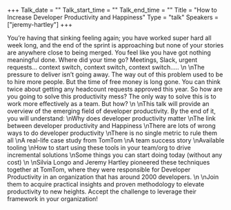 +++
Talk_date = ""
Talk_start_time = ""
Talk_end_time = ""
Title = "How to Increase Developer Productivity and Happiness"
Type = "talk"
Speakers = ["jeremy-hartley"]
+++

You’re having that sinking feeling again; you have worked super hard all week long, and the end of the sprint is approaching but none of your stories are anywhere close to being merged. You feel like you have got nothing meaningful done. Where did your time go? Meetings, Slack, urgent requests… context switch, context switch, context switch….. \n\nThe pressure to deliver isn’t going away. The way out of this problem used to be to hire more people. But the time of free money is long gone. You can think twice about getting any headcount requests approved this year. So how are you going to solve this productivity mess? The only way to solve this is to work more effectively as a team. But how? \n\nThis talk will provide an overview of the emerging field of developer productivity. By the end of it, you will understand:\nWhy does developer productivity matter\nThe link between developer productivity and Happiness\nThere are lots of wrong ways to do developer productivity\nThere is no single metric to rule them all\nA real-life case study from TomTom\nA team success story\nAvailable tooling\nHow to start using these tools in your team/org to drive incremental solutions\nSome things you can start doing today (without any cost)\n\nSilvia Longo and Jeremy Hartley pioneered these techniques together at TomTom, where they were responsible for Developer Productivity in an organization that has around 2000 developers. \n\nJoin them to acquire practical insights and proven methodology to elevate productivity to new heights. Accept the challenge to leverage their framework in your organization!
